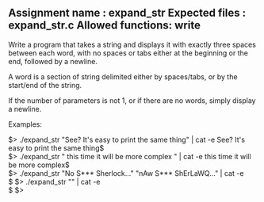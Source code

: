 Assignment name  : expand_str
Expected files   : expand_str.c
Allowed functions: write
--------------------------------------------------------------------------------

Write a program that takes a string and displays it with exactly three spaces
between each word, with no spaces or tabs either at the beginning or the end,
followed by a newline.

A word is a section of string delimited either by spaces/tabs, or by the
start/end of the string.

If the number of parameters is not 1, or if there are no words, simply display
a newline.

Examples:

$> ./expand_str "See? It's easy to print the same thing" | cat -e  
See?   It's   easy   to   print   the   same   thing$  
$> ./expand_str " this        time it      will     be    more complex  " | cat -e  
this   time   it   will   be   more   complex$  
$> ./expand_str "No S*** Sherlock..." "nAw S*** ShErLaWQ..." | cat -e  
$ 
$> ./expand_str "" | cat -e  
$ 
$>
